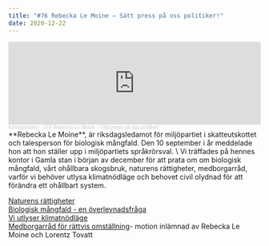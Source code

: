 ```yaml
---
title: "#76 Rebecka Le Moine – Sätt press på oss politiker!"
date: 2020-12-22
---
```

<iframe width="100%" height="166" scrolling="no" frameborder="no" allow="autoplay" src="https://w.soundcloud.com/player/?url=https%3A//api.soundcloud.com/tracks/952246207&color=%23ff5500&auto_play=false&hide_related=false&show_comments=true&show_user=true&show_reposts=false&show_teaser=true"></iframe><div style="font-size: 10px; color: #cccccc;line-break: anywhere;word-break: normal;overflow: hidden;white-space: nowrap;text-overflow: ellipsis; font-family: Interstate,Lucida Grande,Lucida Sans Unicode,Lucida Sans,Garuda,Verdana,Tahoma,sans-serif;font-weight: 100;"><a href="https://soundcloud.com/klimatpodden" title="Klimatpodden" target="_blank" style="color: #cccccc; text-decoration: none;">Klimatpodden</a> · <a href="https://soundcloud.com/klimatpodden/76-rebecka-le-moine-satt-press-pa-oss-politiker" title="#76 Rebecka Le Moine – Sätt press på oss politiker!" target="_blank" style="color: #cccccc; text-decoration: none;">#76 Rebecka Le Moine – Sätt press på oss politiker!</a></div> **Rebecka Le Moine**, är riksdagsledamot för miljöpartiet i skatteutskottet och talesperson för biologisk mångfald. Den 10 september i år meddelade hon att hon ställer upp i miljöpartiets språkrörsval. \
Vi träffades på hennes kontor i Gamla stan i början av december för att prata om om biologisk mångfald, vårt ohållbara skogsbruk, naturens rättigheter, medborgarråd, varför vi behöver utlysa klimatnödläge och behovet civil olydnad för att förändra ett ohållbart system.

[Naturens rättigheter ](http://www.naturensrattigheter.se/)\
[Biologisk mångfald - en överlevnadsfråga](https://www.naturskyddsforeningen.se/biologisk-mangfald-en-overlevnadsfraga?gclid=CjwKCAiAz4b_BRBbEiwA5XlVVoSeLLJk7AKA_KJ7MSPTz7BCVX9LhNT9CH10ywSYsecpUNYpNr4jlBoC-HMQAvD_BwE)\
[Vi utlyser klimatnödläge](https://klimatsverige.se/kampanjer/vi-utlyser-klimatnodlage/)\
[Medborgarråd för rättvis omställning](https://www.riksdagen.se/sv/dokument-lagar/dokument/motion/medborgarrad-for-rattvis-omstallning_H8023641)- motion inlämnad av Rebecka Le Moine och Lorentz Tovatt